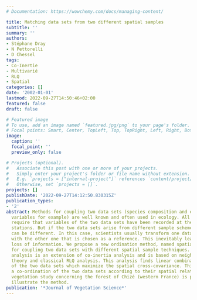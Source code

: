```yaml
---
# Documentation: https://wowchemy.com/docs/managing-content/

title: Matching data sets from two different spatial samples
subtitle: ''
summary: ''
authors:
- Stéphane Dray
- N Pettorelli
- D Chessel
tags:
- Co-Inertie
- Multivarié
- RLQ
- Spatial
categories: []
date: '2002-01-01'
lastmod: 2022-09-27T14:50:46+02:00
featured: false
draft: false

# Featured image
# To use, add an image named `featured.jpg/png` to your page's folder.
# Focal points: Smart, Center, TopLeft, Top, TopRight, Left, Right, BottomLeft, Bottom, BottomRight.
image:
  caption: ''
  focal_point: ''
  preview_only: false

# Projects (optional).
#   Associate this post with one or more of your projects.
#   Simply enter your project's folder or file name without extension.
#   E.g. `projects = ["internal-project"]` references `content/project/deep-learning/index.md`.
#   Otherwise, set `projects = []`.
projects: []
publishDate: '2022-09-27T14:12:50.830315Z'
publication_types:
- '2'
abstract: Methods for coupling two data sets (species composition and environmental
  variables for example) are well known and often used in ecology. All these methods
  require that variables of the two data sets have been recorded at the same sample
  stations. But if the two data sets arise from different sample schemes, sample locations
  can be different. In this case, scientists usually transform one data set to conform
  with the other one that is chosen as a reference. This inevitably leads to some
  loss of information. We propose a new ordination method, named spatial-RLQ analysis,
  for coupling two data sets with different spatial sample techniques. Spatial-RLQ
  analysis is an extension of co-inertia analysis and is based on neighbourhood graph
  theory and classical RLQ analysis. This analysis finds linear combinations of variables
  of the two data sets which maximize the spatial cross-covariance. This provides
  a co-ordination of the two data sets according to their spatial relationships. A
  vegetation study concerning the forest of Chizé (western France) is presented to
  illustrate the method.
publication: '*Journal of Vegetation Science*'
---
```

